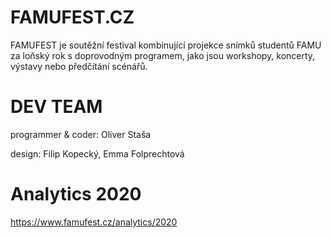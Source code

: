 # FAMUFEST.CZ

FAMUFEST je soutěžní festival kombinující projekce snímků studentů FAMU za loňský rok s doprovodným programem, jako jsou workshopy, koncerty, výstavy nebo předčítání scénářů.


# DEV TEAM
programmer & coder: Oliver Staša

design: Filip Kopecký, Emma Folprechtová


# Analytics 2020
https://www.famufest.cz/analytics/2020
